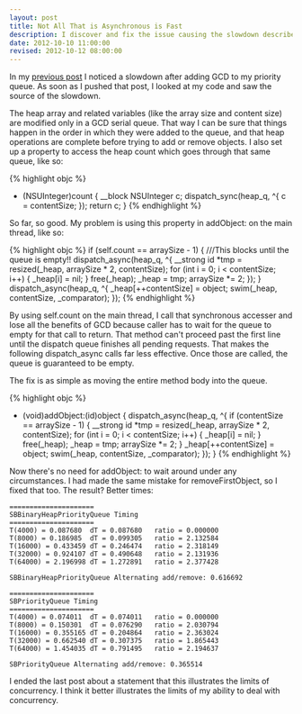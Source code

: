 ```yaml
---
layout: post
title: Not All That is Asynchronous is Fast
description: I discover and fix the issue causing the slowdown described in the last post.
date: 2012-10-10 11:00:00
revised: 2012-10-12 08:00:00
---
```


In my [previous post][1] I noticed a slowdown after adding GCD to my priority queue. As
soon as I pushed that post, I looked at my code and saw the source of the slowdown.

The heap array and related variables (like the array size and content size) are modified
only in a GCD serial queue. That way I can be sure that things happen in the order in
which they were added to the queue, and that heap operations are complete before trying to
add or remove objects. I also set up a property to access the heap count which goes
through that same queue, like so:

{% highlight objc %}
- (NSUInteger)count { 
    __block NSUInteger c;
    dispatch_sync(heap_q, ^{
        c = contentSize;
    });
    return c;
}
{% endhighlight %}

So far, so good. My problem is using this property in addObject: on the main thread, like
so:

{% highlight objc %}
if (self.count == arraySize - 1) { ///This blocks until the queue is empty!!
    dispatch_async(heap_q, ^{
        __strong id *tmp = resized(_heap, arraySize * 2, contentSize);
        for (int i = 0; i < contentSize; i++) {
            _heap[i] = nil;
        }
        free(_heap);
        _heap = tmp;
        arraySize *= 2;
    });
}
dispatch_async(heap_q, ^{
    _heap[++contentSize] = object;
    swim(_heap, contentSize, _comparator);
});
{% endhighlight %}

By using self.count on the main thread, I call that synchronous accesser and lose all the
benefits of GCD because caller has to wait for the queue to empty for that call to return.
That method can't proceed past the first line until the dispatch queue finishes all
pending requests. That makes the following dispatch_async calls far less effective. Once
those are called, the queue is guaranteed to be empty.

The fix is as simple as moving the entire method body into the queue.

{% highlight objc %}
- (void)addObject:(id<NSObject>)object {
    dispatch_async(heap_q, ^{
        if (contentSize == arraySize - 1) {
            __strong id *tmp = resized(_heap, arraySize * 2, contentSize);
            for (int i = 0; i < contentSize; i++) {
                _heap[i] = nil;
            }
            free(_heap);
            _heap = tmp;
            arraySize *= 2;
        }
        _heap[++contentSize] = object;
        swim(_heap, contentSize, _comparator);
    });
}
{% endhighlight %}

Now there's no need for addObject: to wait around under any circumstances. I had made the
same mistake for removeFirstObject, so I fixed that too. The result? Better times:

    =====================
    SBBinaryHeapPriorityQueue Timing
    =====================
    T(4000) = 0.087680	dT = 0.087680	ratio = 0.000000
    T(8000) = 0.186985	dT = 0.099305	ratio = 2.132584
    T(16000) = 0.433459	dT = 0.246474	ratio = 2.318149
    T(32000) = 0.924107	dT = 0.490648	ratio = 2.131936
    T(64000) = 2.196998	dT = 1.272891	ratio = 2.377428
    
    SBBinaryHeapPriorityQueue Alternating add/remove: 0.616692
    
    =====================
    SBPriorityQueue Timing
    =====================
    T(4000) = 0.074011	dT = 0.074011	ratio = 0.000000
    T(8000) = 0.150301	dT = 0.076290	ratio = 2.030794
    T(16000) = 0.355165	dT = 0.204864	ratio = 2.363024
    T(32000) = 0.662540	dT = 0.307375	ratio = 1.865443
    T(64000) = 1.454035	dT = 0.791495	ratio = 2.194637
    
    SBPriorityQueue Alternating add/remove: 0.365514

I ended the last post about a statement that this illustrates the limits of concurrency. I
think it better illustrates the limits of my ability to deal with concurrency.

[1]: /2012/10/10/slowing-things-down-with-gcd.html